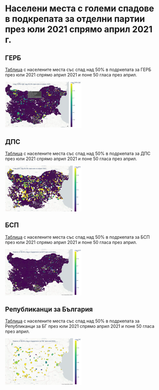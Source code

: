# Населени места с големи спадове в подкрепата за отделни партии през юли 2021 спрямо април 2021 г.

## ГЕРБ
[Таблица](./../../assets/2021/spadove/gerb.html) с населените места със спад над 50% в подркепата за ГЕРБ през юли 2021 спрямо април 2021 и поне 50 гласа през април.

<a href='./../../assets/spad_gerb_map.html'><img src='./../../assets/spad_gerb_map.png' width="250"></a>


## ДПС
[Таблица](./../../assets/2021/spadove/dps.html) с населените места със спад над 50% в подркепата за ДПС през юли 2021 спрямо април 2021 и поне 50 гласа през април.

<a href='./../../assets/spad_dps_map.html'><img src='./../../assets/spad_dps_map.png' width="250"></a>

## БСП
[Таблица](./../../assets/2021/spadove/bsp.html) с населените места със спад над 50% в подркепата за БСП през юли 2021 спрямо април 2021 и поне 50 гласа през април.

<a href='./../../assets/spad_bsp_map.html'><img src='./../../assets/spad_bsp_map.png' width="250"></a>

## Републиканци за България
[Таблица](./../../assets/2021/spadove/rbg.html) с населените места със спад над 50% в подркепата за Републиканци за БГ през юли 2021 спрямо април 2021 и поне 50 гласа през април.

<a href='./../../assets/spad_rbg_map.html'><img src='./../../assets/spad_rbg_map.png' width="250"></a>

<!--
## ИТН
![спадове ИТН](./../../assets/itn_spad_karta.png)

## ДБ
![спадове ДБ](./../../assets/db_spad_karta.png)

## Мутри вън!
![спадове МВ](./../../assets/mv_spad_karta.png)
-->
